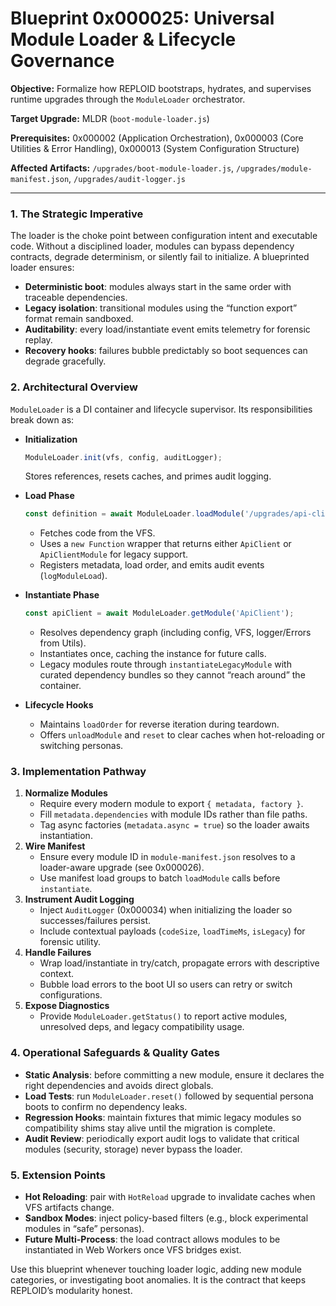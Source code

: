 # Blueprint 0x000025: Universal Module Loader & Lifecycle Governance

**Objective:** Formalize how REPLOID bootstraps, hydrates, and supervises runtime upgrades through the `ModuleLoader` orchestrator.

**Target Upgrade:** MLDR (`boot-module-loader.js`)

**Prerequisites:** 0x000002 (Application Orchestration), 0x000003 (Core Utilities & Error Handling), 0x000013 (System Configuration Structure)

**Affected Artifacts:** `/upgrades/boot-module-loader.js`, `/upgrades/module-manifest.json`, `/upgrades/audit-logger.js`

---

### 1. The Strategic Imperative
The loader is the choke point between configuration intent and executable code. Without a disciplined loader, modules can bypass dependency contracts, degrade determinism, or silently fail to initialize. A blueprinted loader ensures:
- **Deterministic boot**: modules always start in the same order with traceable dependencies.
- **Legacy isolation**: transitional modules using the “function export” format remain sandboxed.
- **Auditability**: every load/instantiate event emits telemetry for forensic replay.
- **Recovery hooks**: failures bubble predictably so boot sequences can degrade gracefully.

### 2. Architectural Overview
`ModuleLoader` is a DI container and lifecycle supervisor. Its responsibilities break down as:

- **Initialization**
  ```javascript
  ModuleLoader.init(vfs, config, auditLogger);
  ```
  Stores references, resets caches, and primes audit logging.

- **Load Phase**
  ```javascript
  const definition = await ModuleLoader.loadModule('/upgrades/api-client.js', 'ApiClient');
  ```
  - Fetches code from the VFS.
  - Uses a `new Function` wrapper that returns either `ApiClient` or `ApiClientModule` for legacy support.
  - Registers metadata, load order, and emits audit events (`logModuleLoad`).

- **Instantiate Phase**
  ```javascript
  const apiClient = await ModuleLoader.getModule('ApiClient');
  ```
  - Resolves dependency graph (including config, VFS, logger/Errors from Utils).
  - Instantiates once, caching the instance for future calls.
  - Legacy modules route through `instantiateLegacyModule` with curated dependency bundles so they cannot “reach around” the container.

- **Lifecycle Hooks**
  - Maintains `loadOrder` for reverse iteration during teardown.
  - Offers `unloadModule` and `reset` to clear caches when hot-reloading or switching personas.

### 3. Implementation Pathway
1. **Normalize Modules**
   - Require every modern module to export `{ metadata, factory }`.
   - Fill `metadata.dependencies` with module IDs rather than file paths.
   - Tag async factories (`metadata.async = true`) so the loader awaits instantiation.
2. **Wire Manifest**
   - Ensure every module ID in `module-manifest.json` resolves to a loader-aware upgrade (see 0x000026).
   - Use manifest load groups to batch `loadModule` calls before `instantiate`.
3. **Instrument Audit Logging**
   - Inject `AuditLogger` (0x000034) when initializing the loader so successes/failures persist.
   - Include contextual payloads (`codeSize`, `loadTimeMs`, `isLegacy`) for forensic utility.
4. **Handle Failures**
   - Wrap load/instantiate in try/catch, propagate errors with descriptive context.
   - Bubble load errors to the boot UI so users can retry or switch configurations.
5. **Expose Diagnostics**
   - Provide `ModuleLoader.getStatus()` to report active modules, unresolved deps, and legacy compatibility usage.

### 4. Operational Safeguards & Quality Gates
- **Static Analysis**: before committing a new module, ensure it declares the right dependencies and avoids direct globals.
- **Load Tests**: run `ModuleLoader.reset()` followed by sequential persona boots to confirm no dependency leaks.
- **Regression Hooks**: maintain fixtures that mimic legacy modules so compatibility shims stay alive until the migration is complete.
- **Audit Review**: periodically export audit logs to validate that critical modules (security, storage) never bypass the loader.

### 5. Extension Points
- **Hot Reloading**: pair with `HotReload` upgrade to invalidate caches when VFS artifacts change.
- **Sandbox Modes**: inject policy-based filters (e.g., block experimental modules in “safe” personas).
- **Future Multi-Process**: the load contract allows modules to be instantiated in Web Workers once VFS bridges exist.

Use this blueprint whenever touching loader logic, adding new module categories, or investigating boot anomalies. It is the contract that keeps REPLOID’s modularity honest.
